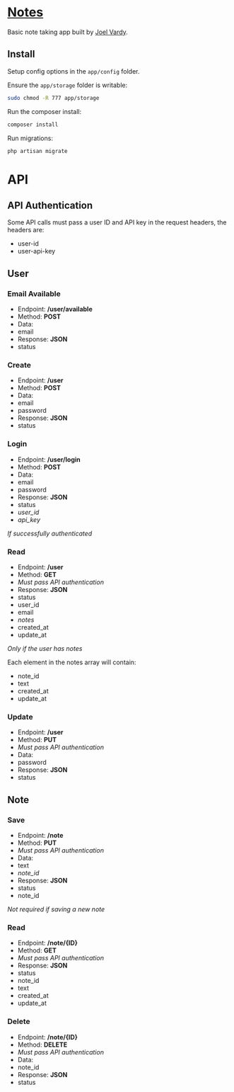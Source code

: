 # [Notes][notes]

Basic note taking app built by [Joel Vardy][joelvardy].

## Install

Setup config options in the `app/config` folder.

Ensure the `app/storage` folder is writable:

```bash
sudo chmod -R 777 app/storage
```

Run the composer install:

```bash
composer install
```

Run migrations:

```bash
php artisan migrate
```

# API

## API Authentication

Some API calls must pass a user ID and API key in the request headers, the headers are:
 * user-id
 * user-api-key

## User

### Email Available

 * Endpoint: **/user/available**
 * Method: **POST**
 * Data:
  * email
 * Response: **JSON**
  * status

### Create

 * Endpoint: **/user**
 * Method: **POST**
 * Data:
  * email
  * password
 * Response: **JSON**
  * status

### Login

 * Endpoint: **/user/login**
 * Method: **POST**
 * Data:
  * email
  * password
 * Response: **JSON**
  * status
  * *user_id*
  * *api_key*

*If successfully authenticated*

### Read

 * Endpoint: **/user**
 * Method: **GET**
 * *Must pass API authentication*
 * Response: **JSON**
  * status
  * user_id
  * email
  * *notes*
  * created_at
  * update_at

*Only if the user has notes*

Each element in the notes array will contain:
 * note_id
 * text
 * created_at
 * update_at

### Update

 * Endpoint: **/user**
 * Method: **PUT**
 * *Must pass API authentication*
 * Data:
  * password
 * Response: **JSON**
  * status

## Note

### Save

 * Endpoint: **/note**
 * Method: **PUT**
 * *Must pass API authentication*
 * Data:
  * text
  * *note_id*
 * Response: **JSON**
  * status
  * note_id

*Not required if saving a new note*

### Read

 * Endpoint: **/note/{ID}**
 * Method: **GET**
 * *Must pass API authentication*
 * Response: **JSON**
  * status
  * note_id
  * text
  * created_at
  * update_at

### Delete

 * Endpoint: **/note/{ID}**
 * Method: **DELETE**
 * *Must pass API authentication*
 * Data:
  * note_id
 * Response: **JSON**
  * status

  [notes]: https://notes.mx/
  [joelvardy]: http://joelvardy.com/